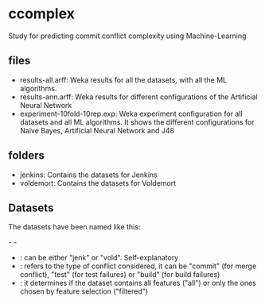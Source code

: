 # ccomplex


Study for predicting commit conflict complexity using Machine-Learning

## files

* results-all.arff: Weka results for all the datasets, with all the ML algorithms. 
* results-ann.arff: Weka results for different configurations of the Artificial Neural Network
* experiment-10fold-10rep.exp: Weka experiment configuration for all datasets and all ML algorithms. It shows the different configurations for Naïve Bayes, Artificial Neural Network and J48

## folders

* jenkins: Contains the datasets for Jenkins
* voldemort: Contains the datasets for Voldemort

## Datasets

The datasets have been named like this:

<project> - <type> - <set>

* <project> : can be either "jenk" or "vold". Self-explanatory
* <type> : refers to the type of conflict considered, it can be "commit" (for merge conflict), "test" (for test failures) or "build" (for build failures)
* <set> : it determines if the dataset contains all features ("all") or only the ones chosen by feature selection ("filtered")

